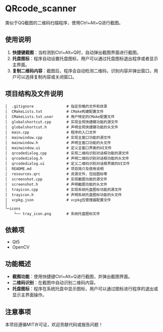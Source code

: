 ﻿# QRcode_scanner
类似于QQ截图的二维码扫描程序，使用Ctrl+Alt+Q进行截图。

## 使用说明
1. **快捷键截图**：当检测到Ctrl+Alt+Q时，自动弹出截图界面进行截图。
2. **托盘图标**：程序自动设置托盘图标，用户可以通过托盘图标退出程序或者显示主界面。
3. **复制二维码内容**：截图后，程序会自动检测二维码，识别内容并弹出窗口，用户可以选择复制内容或关闭窗口。

## 项目结构及文件说明
```
│  .gitignore               # 指定忽略的文件和目录
│  CMakeLists.txt           # CMake构建配置文件
│  CMakeLists.txt.user      # 用户特定的CMake配置文件
│  globalshortcut.cpp       # 实现全局快捷键功能的源文件
│  globalshortcut.h         # 声明全局快捷键功能的头文件
│  main.cpp                 # 程序的入口文件
│  mainwindow.cpp           # 实现主窗口功能的源文件
│  mainwindow.h             # 声明主窗口功能的头文件
│  mainwindow.ui            # 定义主窗口界面的UI文件
│  qrcodedialog.cpp         # 实现二维码识别对话框功能的源文件
│  qrcodedialog.h           # 声明二维码识别对话框功能的头文件
│  qrcodedialog.ui          # 定义二维码识别对话框界面的UI文件
│  README.md                # 项目简介及使用说明
│  resources.qrc            # 资源文件，包括图标等
│  screenshot.cpp           # 实现截图功能的源文件
│  screenshot.h             # 声明截图功能的头文件
│  trayicon.cpp             # 实现系统托盘图标功能的源文件
│  trayicon.h               # 声明系统托盘图标功能的头文件
│  vcpkg.json               # vcpkg包管理器配置文件
│
└─icons
    └── tray_icon.png       # 系统托盘图标文件
```

## 依赖项
- Qt5
- OpenCV

## 功能概述
- **截图功能**：使用快捷键Ctrl+Alt+Q进行截图，并弹出截图界面。
- **二维码识别**：在截图中自动识别二维码内容。
- **托盘图标**：程序在系统托盘中显示图标，用户可以通过图标进行程序的退出或显示主界面操作。

## 注意事项
本项目遵循MIT许可证，欢迎贡献代码或报告问题！